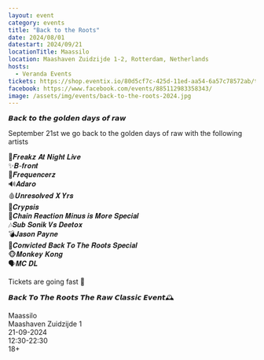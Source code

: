 ```yaml
---
layout: event
category: events
title: "Back to the Roots"
date: 2024/08/01
datestart: 2024/09/21
locationTitle: Maassilo
location: Maashaven Zuidzijde 1-2, Rotterdam, Netherlands
hosts:
  - Veranda Events
tickets: https://shop.eventix.io/80d5cf7c-425d-11ed-aa54-6a57c78572ab/tickets
facebook: https://www.facebook.com/events/885112983358343/
image: /assets/img/events/back-to-the-roots-2024.jpg
---
```


𝘽𝙖𝙘𝙠 𝙩𝙤 𝙩𝙝𝙚 𝙜𝙤𝙡𝙙𝙚𝙣 𝙙𝙖𝙮𝙨 𝙤𝙛 𝙧𝙖𝙬

September 21st we go back to the golden days of raw with the following artists

👹𝑭𝒓𝒆𝒂𝒌𝒛 𝑨𝒕 𝑵𝒊𝒈𝒉𝒕 𝑳𝒊𝒗𝒆  
✨𝑩-𝒇𝒓𝒐𝒏𝒕  
🐺𝑭𝒓𝒆𝒒𝒖𝒆𝒏𝒄𝒆𝒓𝒛  
🔊𝑨𝒅𝒂𝒓𝒐  
🩸𝑼𝒏𝒓𝒆𝒔𝒐𝒍𝒗𝒆𝒅 𝑿 𝒀𝒓𝒔  
🦎𝑪𝒓𝒚𝒑𝒔𝒊𝒔  
🔹𝑪𝒉𝒂𝒊𝒏 𝑹𝒆𝒂𝒄𝒕𝒊𝒐𝒏 𝑴𝒊𝒏𝒖𝒔 𝒊𝒔 𝑴𝒐𝒓𝒆 𝑺𝒑𝒆𝒄𝒊𝒂𝒍  
🎶𝑺𝒖𝒃 𝑺𝒐𝒏𝒊𝒌 𝑽𝒔 𝑫𝒆𝒆𝒕𝒐𝒙  
💣𝑱𝒂𝒔𝒐𝒏 𝑷𝒂𝒚𝒏𝒆  
🔮𝑪𝒐𝒏𝒗𝒊𝒄𝒕𝒆𝒅 𝑩𝒂𝒄𝒌 𝑻𝒐 𝑻𝒉𝒆 𝑹𝒐𝒐𝒕𝒔 𝑺𝒑𝒆𝒄𝒊𝒂𝒍  
🐵𝑴𝒐𝒏𝒌𝒆𝒚 𝑲𝒐𝒏𝒈  
🗣️𝑴𝑪 𝑫𝑳

Tickets are going fast 🚀

𝘽𝙖𝙘𝙠 𝙏𝙤 𝙏𝙝𝙚 𝙍𝙤𝙤𝙩𝙨 𝙏𝙝𝙚 𝙍𝙖𝙬 𝘾𝙡𝙖𝙨𝙨𝙞𝙘 𝙀𝙫𝙚𝙣𝙩🕰️

Maassilo  
Maashaven Zuidzijde 1  
21-09-2024  
12:30-22:30  
18+
